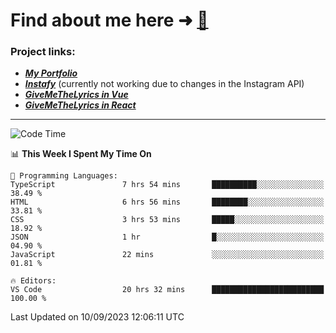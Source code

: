 # Find about me here ➜ [🧑](https://pauabella.dev)

### Project links:
- ***[My Portfolio](https://pauabella.dev)***
- ***[Instafy](https://instafy.me)*** (currently not working due to changes in the Instagram API)
- ***[GiveMeTheLyrics in Vue](https://lyrics.pauabella.dev)***
- ***[GiveMeTheLyrics in React](https://pauabella.dev/GiveMeTheLyrics)***

---
<!--START_SECTION:waka-->
![Code Time](http://img.shields.io/badge/Code%20Time-2%2C429%20hrs%2047%20mins-blue)

📊 **This Week I Spent My Time On** 

```text
💬 Programming Languages: 
TypeScript               7 hrs 54 mins       ██████████░░░░░░░░░░░░░░░   38.49 % 
HTML                     6 hrs 56 mins       ████████░░░░░░░░░░░░░░░░░   33.81 % 
CSS                      3 hrs 53 mins       █████░░░░░░░░░░░░░░░░░░░░   18.92 % 
JSON                     1 hr                █░░░░░░░░░░░░░░░░░░░░░░░░   04.90 % 
JavaScript               22 mins             ░░░░░░░░░░░░░░░░░░░░░░░░░   01.81 % 

🔥 Editors: 
VS Code                  20 hrs 32 mins      █████████████████████████   100.00 % 
```


 Last Updated on 10/09/2023 12:06:11 UTC
<!--END_SECTION:waka-->
